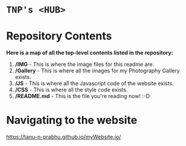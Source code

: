#  `TNP's <HUB>`
  



# Repository Contents
__Here is a map of all the top-level contents listed in the repository:__
1. __/IMG__ - This is where the image files for this readme are.
2. __/Gallery__ - This is where all the images for my Photography Gallery exists.
3. __/JS__ - This is where all the Javascript code of the website exists.
4. __/CSS__ - This is where all the style code exists.
4. __/README.md__ - This is the file you're reading now! :-D



# Navigating to the website

https://tanu-n-prabhu.github.io/myWebsite.io/


